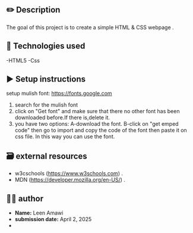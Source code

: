 ## ✏️ Description
The goal of this project is to create a simple HTML & CSS webpage .
##  📌 Technologies used
-HTML5
-Css
## ▶️ Setup instructions
setup mulish font:
https://fonts.google.com
1) search for the mulish font
2) click on "Get font" and make sure that there no other font has been downloaded before.If there is,delete it.
3)  you have two options:
A-download the font.
B-click on "get emped code" then go to import and copy the code of the font then paste it on css file.
     In this way you can use the font.
## 🗃 external resources
- w3cschools (https://www.w3schools.com) .
- MDN (https://developer.mozilla.org/en-US/) .
## ✍🏻 author
- **Name:** Leen Amawi
- **submission date:** April 2, 2025
- 
